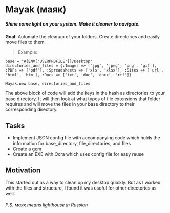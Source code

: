 Mayak (маяк)
============

##### Shine some light on your system. Make it cleaner to navigate.

**Goal**: Automate the cleanup of your folders. Create directories and easily move files to them.

> Example:

```
base = "#{ENV['USERPROFILE']}/Desktop"
directories_and_files = {:Images => ['jpg', 'jpeg', 'png', 'gif'], :PDFs => ['pdf'], :Spreadsheets => ['xls', 'xlsx'], :Sites => ['url', 'html', 'htm'], :Docs => ['txt', 'doc', 'docx', 'rtf']}

Mayak.new base, directories_and_files
```

The above block of code will add the keys in the hash as directories to your base directory. It will then look at what types of file extensions that folder requires and will move the files in your base directory to their corresponding directory.

## Tasks
  - Implement JSON config file with accompanying code which holds the information for base_directory, file_directories, and files
  - Create a gem
  - Create an EXE with Ocra which uses config file for easy reuse

## Motivation

This started out as a way to clean up my desktop quickly. But as I worked with the files and structure, I found it was useful for other directories as well.

###### P.S. маяк means lighthouse in Russian
